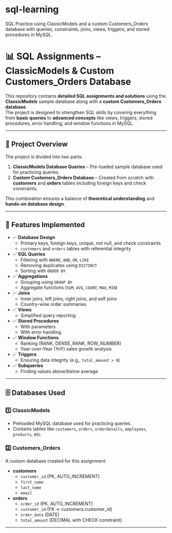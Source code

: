 # sql-learning
SQL Practice using ClassicModels and a custom Customers_Orders database with queries, constraints, joins, views, triggers, and stored procedures in MySQL.

# 📊 SQL Assignments – ClassicModels & Custom Customers_Orders Database

This repository contains **detailed SQL assignments and solutions** using the **ClassicModels** sample database along with a **custom Customers_Orders database**.  
The project is designed to strengthen SQL skills by covering everything from **basic queries** to **advanced concepts** like views, triggers, stored procedures, error handling, and window functions in MySQL.  

---

## 🚀 Project Overview
The project is divided into two parts:
1. **ClassicModels Database Queries** – Pre-loaded sample database used for practicing queries.  
2. **Custom Customers_Orders Database** – Created from scratch with **customers** and **orders** tables including foreign keys and check constraints.  

This combination ensures a balance of **theoretical understanding** and **hands-on database design**.

---

## 📌 Features Implemented
- ✅ **Database Design**
  - Primary keys, foreign keys, unique, not null, and check constraints  
  - `customers` and `orders` tables with referential integrity  
- ✅ **SQL Queries**
  - Filtering with `WHERE`, `AND`, `OR`, `LIKE`  
  - Removing duplicates using `DISTINCT`  
  - Sorting with `ORDER BY`  
- ✅ **Aggregations**
  - Grouping using `GROUP BY`  
  - Aggregate functions (`SUM`, `AVG`, `COUNT`, `MAX`, `MIN`)  
- ✅ **Joins**
  - Inner joins, left joins, right joins, and self joins  
  - Country-wise order summaries  
- ✅ **Views**
  - Simplified query reporting  
- ✅ **Stored Procedures**
  - With parameters  
  - With error handling  
- ✅ **Window Functions**
  - Ranking (RANK, DENSE_RANK, ROW_NUMBER)  
  - Year-over-Year (YoY) sales growth analysis  
- ✅ **Triggers**
  - Ensuring data integrity (e.g., `total_amount > 0`)  
- ✅ **Subqueries**
  - Finding values above/below average  

---

## 🗄️ Databases Used
### 1️⃣ ClassicModels
- Preloaded MySQL database used for practicing queries.  
- Contains tables like `customers`, `orders`, `orderdetails`, `employees`, `products`, etc.  

### 2️⃣ Customers_Orders
A custom database created for this assignment:
- **customers**
  - `customer_id` (PK, AUTO_INCREMENT)  
  - `first_name`  
  - `last_name`  
  - `email`  
- **orders**
  - `order_id` (PK, AUTO_INCREMENT)  
  - `customer_id` (FK → customers.customer_id)  
  - `order_date` (DATE)  
  - `total_amount` (DECIMAL with CHECK constraint)  

---


